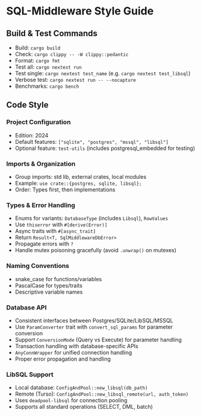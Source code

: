 # SQL-Middleware Style Guide

## Build & Test Commands
- Build: `cargo build`
- Check: `cargo clippy -- -W clippy::pedantic`
- Format: `cargo fmt`
- Test all: `cargo nextest run`
- Test single: `cargo nextest test_name` (e.g. `cargo nextest test_libsql`)
- Verbose test: `cargo nextest run -- --nocapture`
- Benchmarks: `cargo bench`

## Code Style

### Project Configuration
- Edition: 2024
- Default features: `["sqlite", "postgres", "mssql", "libsql"]`
- Optional feature: `test-utils` (includes postgresql_embedded for testing)

### Imports & Organization
- Group imports: std lib, external crates, local modules
- Example: `use crate::{postgres, sqlite, libsql};`
- Order: Types first, then implementations

### Types & Error Handling
- Enums for variants: `DatabaseType` (includes `Libsql`), `RowValues`
- Use `thiserror` with `#[derive(Error)]`
- Async traits with `#[async_trait]`
- Return `Result<T, SqlMiddlewareDbError>`
- Propagate errors with `?`
- Handle mutex poisoning gracefully (avoid `.unwrap()` on mutexes)

### Naming Conventions
- snake_case for functions/variables
- PascalCase for types/traits
- Descriptive variable names

### Database API
- Consistent interfaces between Postgres/SQLite/LibSQL/MSSQL
- Use `ParamConverter` trait with `convert_sql_params` for parameter conversion
- Support `ConversionMode` (Query vs Execute) for parameter handling
- Transaction handling with database-specific APIs
- `AnyConnWrapper` for unified connection handling
- Proper error propagation and handling

### LibSQL Support
- Local database: `ConfigAndPool::new_libsql(db_path)`
- Remote (Turso): `ConfigAndPool::new_libsql_remote(url, auth_token)`
- Uses `deadpool-libsql` for connection pooling
- Supports all standard operations (SELECT, DML, batch)